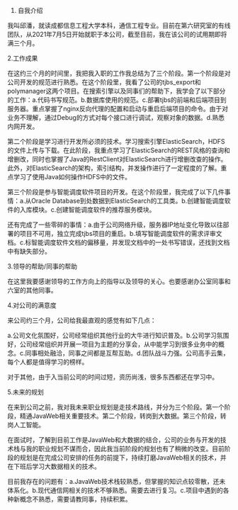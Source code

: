 1. 自我介绍

我叫邱潘，就读成都信息工程大学本科，通信工程专业。目前在第六研究室的有线团队，从2021年7月5日开始就职于本公司，截至目前，我在该公司的试用期即将满三个月。

2.工作成果

在这约三个月的时间里，我把我入职的工作我总结为了三个阶段。第一个阶段是对公司开发的规范进行熟悉。在这个阶段里，我看了公司的tjbs_export和polymanager这两个项目。在搜索引擎以及同事们的帮助下，我学会了以下部分的工作：a.代码书写规范。b.数据库使用的规范。c.部署tjbs的前端和后端项目到服务器。重点掌握了nginx反向代理的配置和启动与重启后端项目的命令。由于对业务不理解，通过Debug的方式对每个接口进行调试，观察对象的数据。d.熟悉内网开发。

第二个阶段是学习进行开发所必须的技术。学习搜索引擎ElasticSearch，HDFS的文件上传与下载。在此阶段，我重点学习了ElasticSearch的REST风格的查询和增删改，同时也掌握了Java的RestClient对ElasticSearch进行增删改查的操作。此外，对ElasticSearch的架构，索引结构，并发操作进行了一定程度的了解。重点学习了使用Java如何操作HDFS中的文件。

第三个阶段是参与智能调度软件项目的开发。在这个阶段里，我完成了以下几件事情：a.从Oracle Database到处数据到ElasticSearch的工具类。b.创建智能调度软件的入库模块。c.创建智能调度软件的推荐服务模块。

还有完成了一些零碎的事情：a.由于公司网络升级，服务器IP地址变化导致以往部署的项目不可用，独立完成tjbs项目的重启。b.填写智能调度软件的需求评审文档。c.标智能调度软件文档的偏移量，并发现文档中的一处书写错误，还找到文档中有缺失部分。

3.领导的帮助/同事的帮助

在这里我要感谢领导的工作方向上的指导以及领导的关心。也要感谢办公室同事和六室的其他同事。

4.对公司的满意度

来公司约三个月，公司给我最直观的感觉有如下几点：

a.公司文化氛围好，公司经常组织其他行业的大牛进行知识普及。b.公司学习氛围好，公司经常组织并开展一项目为主题的分享会，从中能学习到很多业务中的概念。c.同事相处融洽，同事之间都是互帮互助。d.团队战斗力强。公司高手云集，每个人都是值得学习的榜样。

对于其他，由于入当前公司的时间过短，资历尚浅，很多东西都还在学习中。

5.未来的规划

在来到公司之前，我对我未来职业规划是走技术路线，并分为三个阶段。第一个阶段，精通JavaWeb相关重要技术。第二个阶段，转岗到大数据。第三个阶段，转岗人工智能。

在面试时，了解到目前工作是JavaWeb和大数据的结合，公司的业务与开发的技术栈与我的职业规划不谋而合，因此我当前阶段的规划也有了稍微的改变。目前阶段的规划是在完成公司安排的任务的前提下，持续打磨JavaWeb相关的技术，并在下班后学习大数据相关的技术。

目前我存在的问题有：a.JavaWeb技术栈较熟悉，但掌握的知识点较零散，还未体系化。b.现代通信网相关的技术不够熟悉。需要去进行复习。c.项目中遇到的各种新概念不熟悉，需要请教同事，持续积累。

